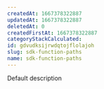 ```yaml
---
createdAt: 1667378322887
updatedAt: 1667378322887
deletedAt: 0
createdFirstAt: 1667378322887
categoryStackCalculated: 
id: gdvudksijrwdqtojflolajoh
slug: sdk-function-paths
name: sdk-function-paths
---
```

















Default description